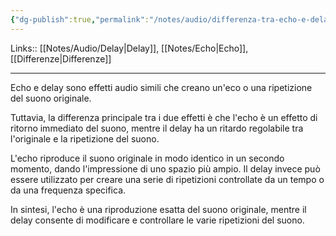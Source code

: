 ```yaml
---
{"dg-publish":true,"permalink":"/notes/audio/differenza-tra-echo-e-delay/"}
---
```


Links:: [[Notes/Audio/Delay\|Delay]], [[Notes/Echo\|Echo]], [[Differenze\|Differenze]]

---
Echo e delay sono effetti audio simili che creano un'eco o una ripetizione del suono originale. 

Tuttavia, la differenza principale tra i due effetti è che l'echo è un effetto di ritorno immediato del suono, mentre il delay ha un ritardo regolabile tra l'originale e la ripetizione del suono.

L'echo riproduce il suono originale in modo identico in un secondo momento, dando l'impressione di uno spazio più ampio. Il delay invece può essere utilizzato per creare una serie di ripetizioni controllate da un tempo o da una frequenza specifica.

In sintesi, l'echo è una riproduzione esatta del suono originale, mentre il delay consente di modificare e controllare le varie ripetizioni del suono.


